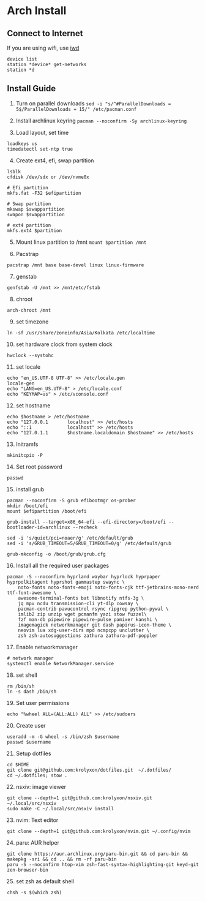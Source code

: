 # Arch Install

## Connect to Internet
If you are using wifi, use [iwd](https://wiki.archlinux.org/title/Iwd)
```
device list
station *device* get-networks
station *d
```

## Install Guide

1. Turn on parallel downloads
``sed -i "s/^#ParallelDownloads = 5$/ParallelDownloads = 15/" /etc/pacman.conf``

2. Install archlinux keyring
``pacman --noconfirm -Sy archlinux-keyring``

3. Load layout, set time
```
loadkeys us
timedatectl set-ntp true
```

4. Create ext4, efi, swap partition
```
lsblk
cfdisk /dev/sdx or /dev/nvme0x

# Efi partition
mkfs.fat -F32 $efipartition

# Swap partition
mkswap $swappartition
swapon $swappartition

# ext4 partition
mkfs.ext4 $partition
```

5. Mount linux partition to /mnt
``mount $partition /mnt``

6. Pacstrap
```
pacstrap /mnt base base-devel linux linux-firmware
```

7. genstab
```
genfstab -U /mnt >> /mnt/etc/fstab
```

8. chroot
```
arch-chroot /mnt
```

9. set timezone
```
ln -sf /usr/share/zoneinfo/Asia/Kolkata /etc/localtime
```

10. set hardware clock from system clock
```
hwclock --systohc
```

11. set locale
```
echo "en_US.UTF-8 UTF-8" >> /etc/locale.gen
locale-gen
echo "LANG=en_US.UTF-8" > /etc/locale.conf
echo "KEYMAP=us" > /etc/vconsole.conf
```

12. set hostname
```
echo $hostname > /etc/hostname
echo "127.0.0.1       localhost" >> /etc/hosts
echo "::1             localhost" >> /etc/hosts
echo "127.0.1.1       $hostname.localdomain $hostname" >> /etc/hosts
```

13. Initramfs
```
mkinitcpio -P
```

14. Set root password
```
passwd
```

15. install grub
```
pacman --noconfirm -S grub efibootmgr os-prober
mkdir /boot/efi
mount $efipartition /boot/efi

grub-install --target=x86_64-efi --efi-directory=/boot/efi --bootloader-id=archlinux --recheck

sed -i 's/quiet/pci=noaer/g' /etc/default/grub
sed -i 's/GRUB_TIMEOUT=5/GRUB_TIMEOUT=0/g' /etc/default/grub

grub-mkconfig -o /boot/grub/grub.cfg
```

16. Install all the required user packages
```
pacman -S --noconfirm hyprland waybar hyprlock hyprpaper hyprpolkitagent hyprshot gammastep swaync \
    noto-fonts noto-fonts-emoji noto-fonts-cjk ttf-jetbrains-mono-nerd ttf-font-awesome \
    awesome-terminal-fonts bat libnotify ntfs-3g \
    jq mpv ncdu transmission-cli yt-dlp cowsay \
    pacman-contrib pavucontrol rsync ripgrep python-pywal \
    imlib2 zip unzip wget pcmanfm yazi stow fuzzel\
    fzf man-db pipewire pipewire-pulse pamixer kanshi \
    imagemagick networkmanager git dash papirus-icon-theme \
    neovim lua xdg-user-dirs mpd ncmpcpp unclutter \
    zsh zsh-autosuggestions zathura zathura-pdf-poppler

```

17. Enable networkmanager
```
# network manager
systemctl enable NetworkManager.service
```

18. set shell
```
rm /bin/sh
ln -s dash /bin/sh
```

19. Set user permissions
```
echo "%wheel ALL=(ALL:ALL) ALL" >> /etc/sudoers
```

20. Create user
```
useradd -m -G wheel -s /bin/zsh $username
passwd $username
```

21. Setup dotfiles
```
cd $HOME
git clone git@github.com:krolyxon/dotfiles.git  ~/.dotfiles/
cd ~/.dotfiles; stow .
```

22. nsxiv: image viewer
```
git clone --depth=1 git@github.com:krolyxon/nsxiv.git ~/.local/src/nsxiv
sudo make -C ~/.local/src/nsxiv install
```

23. nvim: Text editor
```
git clone --depth=1 git@github.com:krolyxon/nvim.git ~/.config/nvim
```

24. paru: AUR helper
```
git clone https://aur.archlinux.org/paru-bin.git && cd paru-bin && makepkg -sri && cd .. && rm -rf paru-bin
paru -S --noconfirm htop-vim zsh-fast-syntax-highlighting-git keyd-git zen-browser-bin
```

25. set zsh as default shell
```
chsh -s $(which zsh)
```
